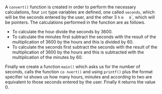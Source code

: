 A `convert()` function is created in order to perform the necessary calculations, four `int` type variables are defined, one called `seconds`, which will be the seconds entered by the user, and the other 3 `h` `m ` ` `s`, which will be pointers. The calculations performed in the function are as follows.

- To calculate the hour divide the seconds by 3600.
- To calculate the minutes first subtract the seconds with the result of the multiplication of 3600 by the hours and this is divided by 60.
- To calculate the seconds first subtract the seconds with the result of the multiplication of 3600 by the hours and this is subtracted with the multiplication of the minutes by 60.

Finally we create a function `main()` which asks us for the number of seconds, calls the function `co nvert()` and using `printf()` plus the format specifier `%d` shows us how many hours, minutes and according to two are equivalent to those seconds entered by the user. Finally it returns the value 0.
